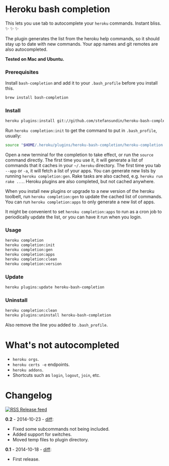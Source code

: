 # Heroku bash completion

This lets you use tab to autocomplete your `heroku` commands. Instant bliss. :sparkles: :sparkles: :sparkles:

The plugin generates the list from the heroku help commands, so it should stay up to date with new commands. Your app names and git remotes are also autocompleted.

**Tested on Mac and Ubuntu.**


### Prerequisites
Install `bash-completion` and add it to your `.bash_profile` before you install this.

```bash
brew install bash-completion
```


### Install

```bash
heroku plugins:install git://github.com/stefansundin/heroku-bash-completion.git
```

Run `heroku completion:init` to get the command to put in `.bash_profile`, usually:

```bash
source "$HOME/.heroku/plugins/heroku-bash-completion/heroku-completion.bash"
```

Open a new terminal for the completion to take effect, or run the `source` command directly. The first time you use it, it will generate a list of commands that it caches in your `~/.heroku` directory. The first time you tab `--app` or `-a`, it will fetch a list of your apps. You can generate new lists by running `heroku completion:gen`. Rake tasks are also cached, e.g. `heroku run rake ...`. Heroku plugins are also completed, but not cached anywhere.

When you install new plugins or upgrade to a new version of the heroku toolbelt, run `heroku completion:gen` to update the cached list of commands. You can run `heroku completion:apps` to only generate a new list of apps.

It might be convenient to set `heroku completion:apps` to run as a cron job to periodically update the list, or you can have it run when you login.


### Usage

```bash
heroku completion
heroku completion:init
heroku completion:gen
heroku completion:apps
heroku completion:clean
heroku completion:version
```


### Update

```bash
heroku plugins:update heroku-bash-completion
```


### Uninstall

```bash
heroku completion:clean
heroku plugins:uninstall heroku-bash-completion
```

Also remove the line you added to `.bash_profile`.


# What's not autocompleted
- `heroku orgs`.
- `heroku certs -e` endpoints.
- `heroku addons`.
- Shortcuts such as `login`, `logout`, `join`, etc.


# Changelog

[![RSS](https://stefansundin.github.io/img/feed.png) Release feed](https://github.com/stefansundin/heroku-bash-completion/releases.atom)

**0.2** - 2014-10-23 - [diff](https://github.com/stefansundin/heroku-bash-completion/compare/v0.1...v0.2):
- Fixed some subcommands not being included.
- Added support for switches.
- Moved temp files to plugin directory.

**0.1** - 2014-10-18 - [diff](https://github.com/stefansundin/heroku-bash-completion/compare/4db85e...v0.1):
- First release.
